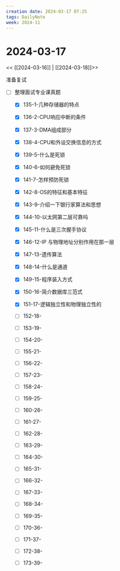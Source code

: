```yaml
---
creation date: 2024-03-17 07:25
tags: DailyNote
week: 2024-11
---
```


# 2024-03-17

<< [[2024-03-16]] | [[2024-03-18]]>>


准备复试
- [ ] 整理面试专业课真题
	- [x] 135-1-几种存储器的特点
	- [x] 136-2-CPU响应中断的条件
	- [x] 137-3-DMA组成部分
	- [x] 138-4-CPU和外设交换信息的方式
	- [x] 139-5-什么是死锁
	- [x] 140-6-如何避免死锁
	- [x] 141-7-怎样预防死锁
	- [x] 142-8-OS的特征和基本特征
	- [x] 143-9-介绍一下银行家算法和思想
	- [x] 144-10-以太网第二层可靠吗
	- [x] 145-11-什么是三次握手协议
	- [x] 146-12-IP 与物理地址分别作用在那一层
	- [x] 147-13-遗传算法
	- [x] 148-14-什么是通道
	- [x] 149-15-程序装入方式
	- [x] 150-16-简介数据库三范式
	- [x] 151-17-逻辑独立性和物理独立性的
	- [ ] 152-18-
	- [ ] 153-19-
	- [ ] 154-20-
	- [ ] 155-21-
	- [ ] 156-22-
	- [ ] 157-23-
	- [ ] 158-24-
	- [ ] 159-25-
	- [ ] 160-26-
	- [ ] 161-27-
	- [ ] 162-28-
	- [ ] 163-29-
	- [ ] 164-30-
	- [ ] 165-31-
	- [ ] 166-32-
	- [ ] 167-33-
	- [ ] 168-34-
	- [ ] 169-35-
	- [ ] 170-36-
	- [ ] 171-37-
	- [ ] 172-38-
	- [ ] 173-39-


